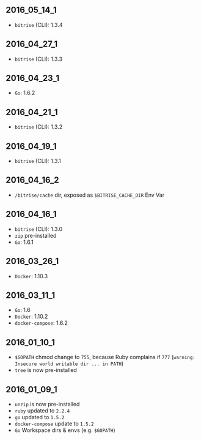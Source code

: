 ## 2016_05_14_1

* `bitrise` (CLI): 1.3.4


## 2016_04_27_1

* `bitrise` (CLI): 1.3.3


## 2016_04_23_1

* `Go`: 1.6.2


## 2016_04_21_1

* `bitrise` (CLI): 1.3.2


## 2016_04_19_1

* `bitrise` (CLI): 1.3.1


## 2016_04_16_2

* `/bitrise/cache` dir, exposed as `$BITRISE_CACHE_DIR` Env Var


## 2016_04_16_1

* `bitrise` (CLI): 1.3.0
* `zip` pre-installed
* `Go`: 1.6.1


## 2016_03_26_1

* `Docker`: 1.10.3


## 2016_03_11_1

* `Go`: 1.6
* `Docker`: 1.10.2
* `docker-compose`: 1.6.2


## 2016_01_10_1

* `$GOPATH` chmod change to `755`, because Ruby complains if `777` (`warning: Insecure world writable dir ... in PATH`)
* `tree` is now pre-installed


## 2016_01_09_1

* `unzip` is now pre-installed
* `ruby` updated to `2.2.4`
* `go` updated to `1.5.2`
* `docker-compose` update to `1.5.2`
* `Go` Workspace dirs & envs (e.g. `$GOPATH`)
